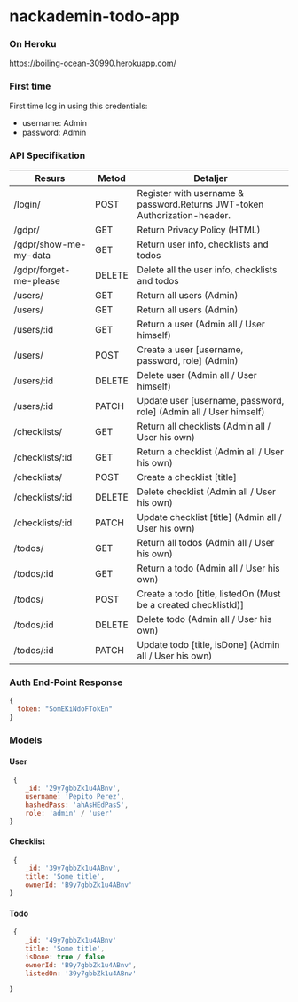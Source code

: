 # nackademin-todo-app

### On Heroku
https://boiling-ocean-30990.herokuapp.com/

### First time
First time log in using this credentials:
- username: Admin
- password: Admin

### API Specifikation

| Resurs | Metod | Detaljer |
| ------ | ------ | ------ |
| /login/ | POST | Register with username & password.Returns JWT-token Authorization-header. |
| /gdpr/ | GET | Return Privacy Policy (HTML) |
| /gdpr/show-me-my-data | GET | Return user info, checklists and todos |
| /gdpr/forget-me-please | DELETE | Delete all the user info, checklists and todos |
| /users/ | GET | Return all users (Admin) |
| /users/ | GET | Return all users (Admin) |
| /users/:id | GET | Return a user (Admin all / User himself) |
| /users/ | POST | Create a user [username, password, role] (Admin) |
| /users/:id | DELETE | Delete user (Admin all / User himself) |
| /users/:id | PATCH | Update user [username, password, role] (Admin all / User himself) |
| /checklists/ | GET | Return all checklists (Admin all / User his own) |
| /checklists/:id | GET | Return a checklist (Admin all / User his own) |
| /checklists/ | POST | Create a checklist [title] |
| /checklists/:id | DELETE | Delete checklist (Admin all / User his own) |
| /checklists/:id | PATCH | Update checklist [title] (Admin all / User his own) |
| /todos/ | GET | Return all todos (Admin all / User his own) |
| /todos/:id | GET | Return a todo (Admin all / User his own) |
| /todos/ | POST | Create a todo [title, listedOn (Must be a created checklistId)] |
| /todos/:id | DELETE | Delete todo (Admin all / User his own) |
| /todos/:id | PATCH | Update todo [title, isDone] (Admin all / User his own) |


### Auth End-Point Response
```js
{
  token: "SomEKiNdoFTokEn"
}
```

### Models

#### User

```javascript
 {
    _id: '29y7gbbZk1u4ABnv',
    username: 'Pepito Perez',
    hashedPass: 'ahAsHEdPasS',
    role: 'admin' / 'user'
} 
```

#### Checklist
```javascript
 {
    _id: '39y7gbbZk1u4ABnv',
    title: 'Some title',
    ownerId: 'B9y7gbbZk1u4ABnv'
} 
```

#### Todo
```javascript
 {
    _id: '49y7gbbZk1u4ABnv'
    title: 'Some title',
    isDone: true / false
    ownerId: 'B9y7gbbZk1u4ABnv',
    listedOn: '39y7gbbZk1u4ABnv'

} 
```